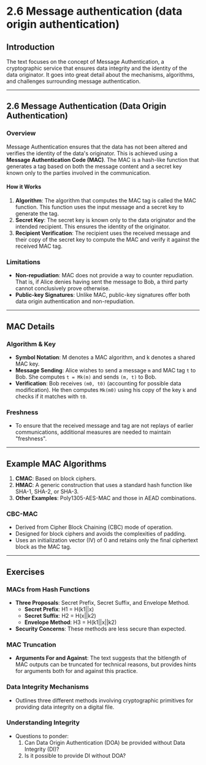 # 2.6 Message authentication (data origin authentication)

## Introduction
The text focuses on the concept of Message Authentication, a cryptographic service that ensures data integrity and the identity of the data originator. It goes into great detail about the mechanisms, algorithms, and challenges surrounding message authentication.

---

## 2.6 Message Authentication (Data Origin Authentication)
### Overview
Message Authentication ensures that the data has not been altered and verifies the identity of the data's originator. This is achieved using a **Message Authentication Code (MAC)**. The MAC is a hash-like function that generates a tag based on both the message content and a secret key known only to the parties involved in the communication.

#### How it Works
1. **Algorithm**: The algorithm that computes the MAC tag is called the MAC function. This function uses the input message and a secret key to generate the tag.
2. **Secret Key**: The secret key is known only to the data originator and the intended recipient. This ensures the identity of the originator.
3. **Recipient Verification**: The recipient uses the received message and their copy of the secret key to compute the MAC and verify it against the received MAC tag.

### Limitations
- **Non-repudiation**: MAC does not provide a way to counter repudiation. That is, if Alice denies having sent the message to Bob, a third party cannot conclusively prove otherwise.
- **Public-key Signatures**: Unlike MAC, public-key signatures offer both data origin authentication and non-repudiation.

---

## MAC Details
### Algorithm & Key
- **Symbol Notation**: M denotes a MAC algorithm, and k denotes a shared MAC key.
- **Message Sending**: Alice wishes to send a message `m` and MAC tag `t` to Bob. She computes `t = Mk(m)` and sends `(m, t)` to Bob.
- **Verification**: Bob receives `(m0, t0)` (accounting for possible data modification). He then computes `Mk(m0)` using his copy of the key `k` and checks if it matches with `t0`.

### Freshness
- To ensure that the received message and tag are not replays of earlier communications, additional measures are needed to maintain "freshness".

---

## Example MAC Algorithms
1. **CMAC**: Based on block ciphers.
2. **HMAC**: A generic construction that uses a standard hash function like SHA-1, SHA-2, or SHA-3.
3. **Other Examples**: Poly1305-AES-MAC and those in AEAD combinations.

### CBC-MAC
- Derived from Cipher Block Chaining (CBC) mode of operation.
- Designed for block ciphers and avoids the complexities of padding.
- Uses an initialization vector (IV) of 0 and retains only the final ciphertext block as the MAC tag.

---

## Exercises
### MACs from Hash Functions
- **Three Proposals**: Secret Prefix, Secret Suffix, and Envelope Method.
  - **Secret Prefix**: H1 = H(k1||x)
  - **Secret Suffix**: H2 = H(x||k2)
  - **Envelope Method**: H3 = H(k1||x||k2)
- **Security Concerns**: These methods are less secure than expected.

### MAC Truncation
- **Arguments For and Against**: The text suggests that the bitlength of MAC outputs can be truncated for technical reasons, but provides hints for arguments both for and against this practice.

### Data Integrity Mechanisms
- Outlines three different methods involving cryptographic primitives for providing data integrity on a digital file.

### Understanding Integrity
- Questions to ponder:
  1. Can Data Origin Authentication (DOA) be provided without Data Integrity (DI)?
  2. Is it possible to provide DI without DOA?